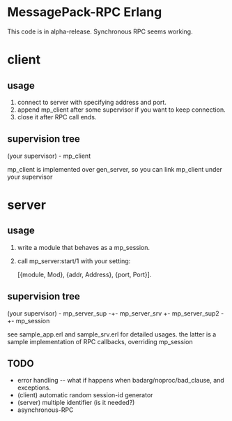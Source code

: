 MessagePack-RPC Erlang
======================

This code is in alpha-release. Synchronous RPC seems working.

# client

## usage

1. connect to server with specifying address and port.
2. append mp_client after some supervisor if you want to keep connection.
3. close it after RPC call ends.

## supervision tree

  (your supervisor) - mp_client

mp_client is implemented over gen_server, so you can
link mp_client under your supervisor

# server

## usage

1. write a module that behaves as a mp_session.
2. call mp_server:start/1 with your setting:

   [{module, Mod}, {addr, Address}, {port, Port}].


## supervision tree

   (your supervisor) - mp_server_sup -+- mp_server_srv
                                      +- mp_server_sup2 -+- mp_session


see sample_app.erl and sample_srv.erl for detailed usages.
the latter is a sample implementation of RPC callbacks, overriding mp_session

## TODO

- error handling 
-- what if happens when badarg/noproc/bad_clause, and exceptions.
- (client) automatic random session-id generator
- (server) multiple identifier (is it needed?)
- asynchronous-RPC
